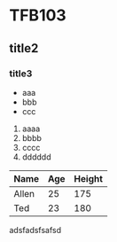 # TFB103
## title2
### title3
- aaa
- bbb
- ccc

1. aaaa
2. bbbb
3. cccc
4. dddddd


Name|Age|Height
----|---|------
Allen|25|175
Ted|23|180

adsfadsfsafsd
